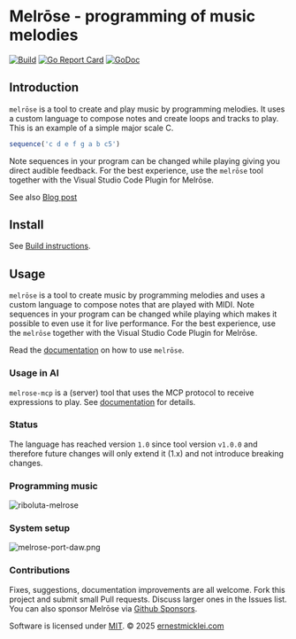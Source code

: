 # Melrōse - programming of music melodies

[![Build](https://github.com/emicklei/melrose/actions/workflows/go.yml/badge.svg)](https://github.com/emicklei/melrose/actions)
[![Go Report Card](https://goreportcard.com/badge/github.com/emicklei/melrose)](https://goreportcard.com/report/github.com/emicklei/melrose)
[![GoDoc](https://godoc.org/github.com/emicklei/melrose?status.svg)](https://pkg.go.dev/github.com/emicklei/melrose?tab=doc)


## Introduction

`melrōse` is a tool to create and play music by programming melodies.
It uses a custom language to compose notes and create loops and tracks to play.
This is an example of a simple major scale C.

```javascript
sequence('c d e f g a b c5')
```

Note sequences in your program can be changed while playing giving you direct audible feedback. 
For the best experience, use the `melrōse` tool together with the Visual Studio Code Plugin for Melrōse.

See also [Blog post](http://ernestmicklei.com/melrose/introduction_melrose/)

## Install

See [Build instructions](docs/install.md).

## Usage

`melrōse` is a tool to create music by programming melodies and uses a custom language to compose notes that are played with MIDI.
Note sequences in your program can be changed while playing which makes it possible to even use it for live performance.
For the best experience, use the `melrōse` together with the Visual Studio Code Plugin for Melrōse.

Read the [documentation](https://melrōse.org/) on how to use `melrōse`.

### Usage in AI

`melrose-mcp` is a (server) tool that uses the MCP protocol to receive expressions to play.
See [documentation](cmd/melrose-mcp/README.md) for details.

### Status

The language has reached version `1.0` since tool version `v1.0.0` and therefore future changes will only extend it (1.x) and not introduce breaking changes.

### Programming music

![riboluta-melrose](docs/images/riboluta-melrose.png)

### System setup

![melrose-port-daw.png](docs/images/melrose-port-daw.png)


### Contributions

Fixes, suggestions, documentation improvements are all welcome.
Fork this project and submit small Pull requests. 
Discuss larger ones in the Issues list.
You can also sponsor Melrōse via [Github Sponsors](https://github.com/sponsors/emicklei).

Software is licensed under [MIT](LICENSE).
&copy; 2025 [ernestmicklei.com](http://ernestmicklei.com)
